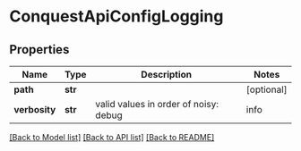 # ConquestApiConfigLogging

## Properties
Name | Type | Description | Notes
------------ | ------------- | ------------- | -------------
**path** | **str** |  | [optional] 
**verbosity** | **str** | valid values in order of noisy: debug|info|warn|error | [optional] 

[[Back to Model list]](../README.md#documentation-for-models) [[Back to API list]](../README.md#documentation-for-api-endpoints) [[Back to README]](../README.md)


